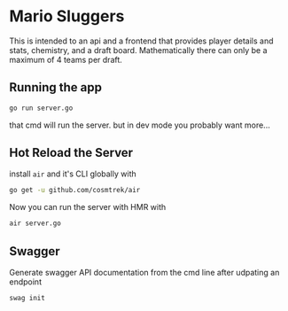 # Mario Sluggers

This is intended to an api and a frontend that provides player details and stats, chemistry, and a draft board. Mathematically there can only be a maximum of 4 teams per draft.

## Running the app

```zsh
go run server.go
```

that cmd will run the server. but in dev mode you probably want more...

## Hot Reload the Server

install `air` and it's CLI globally with

```zsh
go get -u github.com/cosmtrek/air
```

Now you can run the server with HMR with

```zsh
air server.go
```

## Swagger

Generate swagger API documentation from the cmd line after udpating an endpoint

```zsh
swag init
```
